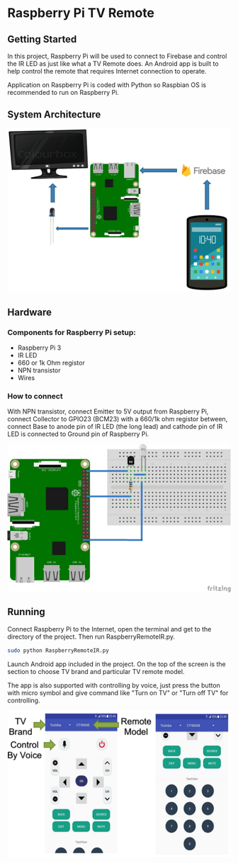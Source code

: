 # Raspberry Pi TV Remote

## Getting Started 
In this project, Raspberry Pi will be used to connect to Firebase and control the IR LED as just like what a TV Remote does. An Android app is built to help control the remote that requires Internet connection to operate.

Application on Raspberry Pi is coded with Python so Raspbian OS is recommended to run on Raspberry Pi.

## System Architecture

![alt text](https://github.com/minhphucanhnguyen/RaspberryPiTVRemote/blob/master/Photos/SystemArchitecture.JPG)

## Hardware

### Components for Raspberry Pi setup:

* Raspberry Pi 3
* IR LED
* 660 or 1k Ohm registor
* NPN transistor
* Wires

### How to connect

With NPN transistor, connect Emitter to 5V output from Raspberry Pi, connect Collector to GPIO23 (BCM23) with a 660/1k ohm registor between, connect Base to anode pin of IR LED (the long lead) and cathode pin of IR LED is connected to Ground pin of Raspberry Pi. 

![alt_text](https://github.com/minhphucanhnguyen/RaspberryPiTVRemote/blob/master/Photos/CircuitImage.jpg)

## Running

Connect Raspberry Pi to the Internet, open the terminal and get to the directory of the project. Then run RaspberryRemoteIR.py.

```bash
sudo python RaspberryRemoteIR.py
```

Launch Android app included in the project. On the top of the screen is the section to choose TV brand and particular TV remote model. 

The app is also supported with controlling by voice, just press the button with micro symbol and give command like "Turn on TV" or "Turn off TV" for controlling.

![alt_text](https://github.com/minhphucanhnguyen/RaspberryPiTVRemote/blob/master/Photos/AndroidAppLayout.JPG)
